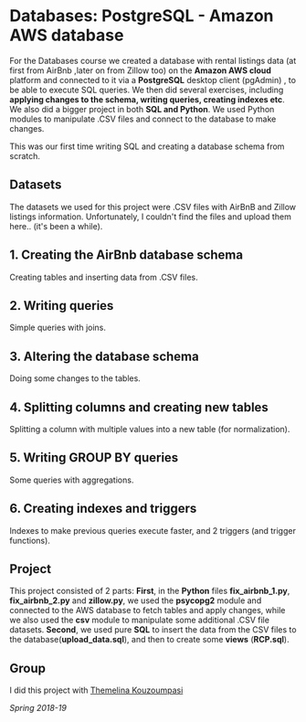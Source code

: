 # Databases: PostgreSQL - Amazon AWS database

For the Databases course we created a database with rental listings data (at first from AirBnb ,later on from Zillow too) on the **Amazon AWS cloud** platform and connected to it via a **PostgreSQL** desktop client (pgAdmin) , to be able to execute SQL queries. We then did several exercises, including **applying changes to the schema, writing queries, creating indexes etc**.
We also did a bigger project in both **SQL and Python**. We used Python modules to manipulate .CSV files and connect to the database to make changes. 
    
This was our first time writing SQL and creating a database schema from scratch.

## Datasets
The datasets we used for this project were .CSV files with AirBnB and Zillow listings information. Unfortunately, I couldn't find the files and upload them here.. (it's been a while).

## 1. Creating the AirBnb database schema
Creating tables and inserting data from .CSV files.

## 2. Writing queries
Simple queries with joins.

## 3. Altering the database schema
Doing some changes to the tables.

## 4. Splitting columns and creating new tables
Splitting a column with multiple values into a new table (for normalization).

## 5. Writing GROUP BY queries
Some queries with aggregations.

## 6. Creating indexes and triggers
Indexes to make previous queries execute faster, and 2 triggers (and trigger functions).

## Project
This project consisted of 2 parts: **First**, in the **Python** files **fix_airbnb_1.py**, **fix_airbnb_2.py** and **zillow.py**, we used the **psycopg2** module and connected to the AWS database to fetch tables and apply changes, while we also used the **csv** module to manipulate some additional .CSV file datasets. **Second**, we used pure **SQL** to insert the data from the CSV files to the database(**upload_data.sql**), and then to create some **views** (**RCP.sql**).

## Group
I did this project with [Themelina Kouzoumpasi](https://github.com/themelinaKz)
    
*Spring 2018-19*
